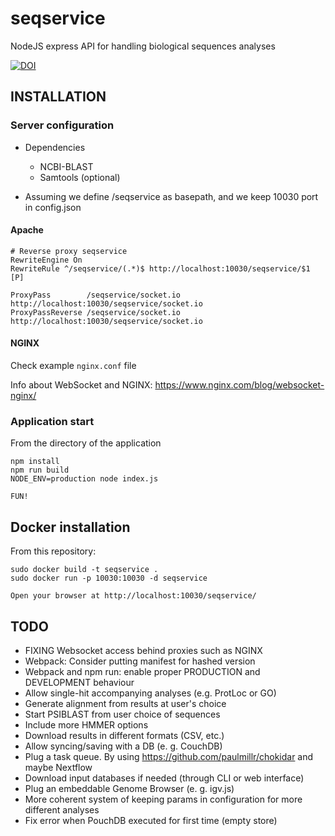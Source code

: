 # seqservice
NodeJS express API for handling biological sequences analyses

[![DOI](https://zenodo.org/badge/29487880.svg)](https://zenodo.org/badge/latestdoi/29487880)

## INSTALLATION

### Server configuration

* Dependencies
	* NCBI-BLAST
	* Samtools (optional)

* Assuming we define /seqservice as basepath, and we keep 10030 port in config.json

#### Apache

	# Reverse proxy seqservice
	RewriteEngine On
	RewriteRule ^/seqservice/(.*)$ http://localhost:10030/seqservice/$1 [P]
	
	ProxyPass        /seqservice/socket.io http://localhost:10030/seqservice/socket.io
	ProxyPassReverse /seqservice/socket.io http://localhost:10030/seqservice/socket.io


#### NGINX

Check example `nginx.conf` file

Info about WebSocket and NGINX: https://www.nginx.com/blog/websocket-nginx/

### Application start

From the directory of the application

	npm install
	npm run build
	NODE_ENV=production node index.js

	FUN!

## Docker installation

From this repository:

	sudo docker build -t seqservice .
	sudo docker run -p 10030:10030 -d seqservice
	
	Open your browser at http://localhost:10030/seqservice/


## TODO
* FIXING Websocket access behind proxies such as NGINX
* Webpack: Consider putting manifest for hashed version
* Webpack and npm run: enable proper PRODUCTION and DEVELOPMENT behaviour 
* Allow single-hit accompanying analyses (e.g. ProtLoc or GO)
* Generate alignment from results at user's choice
* Start PSIBLAST from user choice of sequences
* Include more HMMER options
* Download results in different formats (CSV, etc.)
* Allow syncing/saving with a DB (e. g. CouchDB)
* Plug a task queue. By using https://github.com/paulmillr/chokidar and maybe Nextflow
* Download input databases if needed (through CLI or web interface)
* Plug an embeddable Genome Browser (e. g. igv.js)
* More coherent system of keeping params in configuration for more different analyses
* Fix error when PouchDB executed for first time (empty store)

